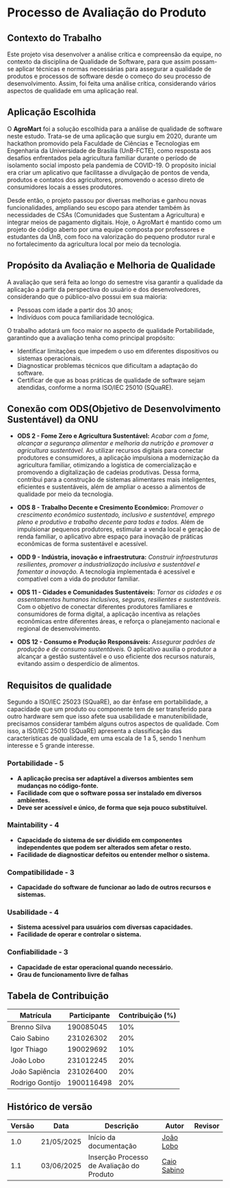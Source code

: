 # Processo de Avaliação do Produto

## Contexto do Trabalho

Este projeto visa desenvolver a análise crítica e compreensão da equipe, no contexto da disciplina de Qualidade de Software, para que assim possam-se aplicar técnicas e normas necessárias para assegurar a qualidade de produtos e processos de software
desde o começo do seu processo de desenvolvimento. Assim, foi feita uma análise crítica, considerando vários aspectos de qualidade em uma aplicação real.


## Aplicação Escolhida

O **AgroMart** foi a solução escolhida para a análise de qualidade de software neste estudo. Trata-se de uma aplicação que surgiu em 2020, durante um hackathon promovido pela Faculdade de Ciências e Tecnologias em Engenharia da Universidade de Brasília (UnB-FCTE), como resposta aos desafios enfrentados pela agricultura familiar durante o período de isolamento social imposto pela pandemia de COVID-19. O propósito inicial era criar um aplicativo que facilitasse a divulgação de pontos de venda, produtos e contatos dos agricultores, promovendo o acesso direto de consumidores locais a esses produtores.

Desde então, o projeto passou por diversas melhorias e ganhou novas funcionalidades, ampliando seu escopo para atender também às necessidades de CSAs (Comunidades que Sustentam a Agricultura) e integrar meios de pagamento digitais. Hoje, o AgroMart é mantido como um projeto de código aberto por uma equipe composta por professores e estudantes da UnB, com foco na valorização do pequeno produtor rural e no fortalecimento da agricultura local por meio da tecnologia.

## Propósito da Avaliação e Melhoria de Qualidade

A avaliação que será feita ao longo do semestre visa garantir a qualidade da aplicação a partir da perspectiva do usuário e dos desenvolvedores, considerando que o público-alvo possui em sua maioria:

- Pessoas com idade a partir dos 30 anos;
- Indivíduos com pouca familiaridade tecnológica.

O trabalho adotará um foco maior no aspecto de qualidade Portabilidade, garantindo que a avaliação tenha como principal propósito:

- Identificar limitações que impedem o uso em diferentes dispositivos ou sistemas operacionais.
- Diagnosticar problemas técnicos que dificultam a adaptação do software.
- Certificar de que as boas práticas de qualidade de software sejam atendidas, conforme a norma ISO/IEC 25010 (SQuaRE).


## Conexão com ODS(Objetivo de Desenvolvimento Sustentável) da ONU

- **ODS 2 - Fome Zero e Agricultura Sustentável:** *Acabar com a fome, alcançar a segurança alimentar e melhoria da nutrição e promover a agricultura sustentável.* Ao utilizar recursos digitais para conectar produtores e consumidores, a aplicação impulsiona a modernização da agricultura familiar, otimizando a logística de comercialização e promovendo a digitalização de cadeias produtivas. Dessa forma, contribui para a construção de sistemas alimentares mais inteligentes, eficientes e sustentáveis, além de ampliar o acesso a alimentos de qualidade por meio da tecnologia.

- **ODS 8 - Trabalho Decente e Cresimento Econômico:** *Promover o crescimento econômico sustentado, inclusivo e sustentável, emprego pleno e produtivo e trabalho decente para todas e todos.* Além de impulsionar pequenos produtores, estimular a venda local e geração de renda familiar, o aplicativo abre espaço para inovação de práticas econômicas de forma sustentável e acessível.

- **ODD 9 - Indústria, inovação e infraestrutura:** *Construir infraestruturas resilientes, promover a industrialização inclusiva e sustentável e fomentar a inovação.* A tecnologia implementada é acessível e compatível com a vida do produtor familiar.
 
- **ODS 11 - Cidades e Comunidades Sustentáveis:** *Tornar as cidades e os assentamentos humanos inclusivos, seguros, resilientes e sustentáveis.* Com o objetivo de conectar diferentes produtores familiares e consumidores de forma digital, a aplicação incentiva as relações econômicas entre diferentes áreas, e reforça o planejamento nacional e regional de desenvolvimento.

- **ODS 12 - Consumo e Produção Responsáveis:** *Assegurar padrões de produção e de consumo sustentáveis.* O aplicativo auxilia o produtor a alcançar a gestão sustentável e o uso eficiente dos recursos naturais, evitando assim o desperdício de alimentos.
  

## Requisitos de qualidade

Segundo a ISO/IEC 25023 (SQuaRE), ao dar ênfase em portabilidade, a capacidade que um produto ou componente tem de ser transferido para outro hardware sem que isso afete sua usabilidade e manutenibilidade, precisamos considerar também alguns outros aspectos de qualidade. Com isso, a ISO/IEC 25010 (SQuaRE) apresenta a classificação das características de qualidade, em uma escala de 1 a 5, sendo 1 nenhum interesse e 5 grande interesse.

### Portabilidade - 5

- **A aplicação precisa ser adaptável a diversos ambientes sem mudanças no código-fonte.**
- **Facilidade com que o software possa ser instalado em diversos ambientes.**
- **Deve ser acessível e único, de forma que seja pouco substituível.**

### Maintability - 4

- **Capacidade do sistema de ser dividido em componentes independentes que podem ser alterados sem afetar o resto.**
- **Facilidade de diagnosticar defeitos ou entender melhor o sistema.**

### Compatibilidade - 3

- **Capacidade do software de funcionar ao lado de outros recursos e sistemas.**

### Usabilidade - 4

- **Sistema acessível para usuários com diversas capacidades.**
- **Facilidade de operar e controlar o sistema.**

### Confiabilidade - 3

- **Capacidade de estar operacional quando necessário.**
- **Grau de funcionamento livre de falhas**

## Tabela de Contribuição

| Matrícula | Participante | Contribuição (%) |
|---------------|-------------|------------------|
| Brenno Silva | 190085045 | 10% |
| Caio Sabino | 231026302 | 20% |
| Igor Thiago | 190029692 | 10% |
| João Lobo | 231012245 | 20% |
| João Sapiência | 231026400 | 20% |
| Rodrigo Gontijo | 1900116498 | 20% |

## Histórico de versão

| Versão | Data | Descrição | Autor | Revisor |
| ---- | ----- | ----- | ---- | ----- | 
| 1.0 | 21/05/2025 | Início da documentação | [João Lobo](https://github.com/joaolobo10) |  |
| 1.1 | 03/06/2025 | Inserção Processo de Avaliação do Produto | [Caio Sabino](https://github.com/caiomsabino) |  |
